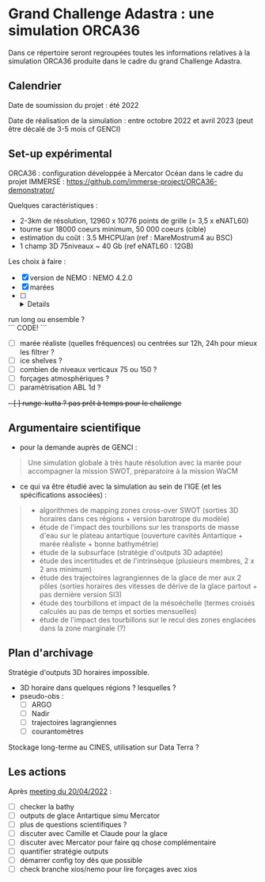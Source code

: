 # Grand Challenge Adastra : une simulation ORCA36

Dans ce répertoire seront regroupées toutes les informations relatives à la simulation ORCA36 produite dans le cadre du grand Challenge Adastra.

## Calendrier

Date de soumission du projet : été 2022

Date de réalisation de la simulation : entre octobre 2022 et avril 2023 (peut être décalé de 3-5 mois cf GENCI)


## Set-up expérimental

ORCA36 : configuration développée à Mercator Océan dans le cadre du projet IMMERSE : https://github.com/immerse-project/ORCA36-demonstrator/

Quelques caractéristiques :
  - 2-3km de résolution, 12960 x 10776 points de grille (= 3,5 x eNATL60)
  - tourne sur 18000 coeurs minimum, 50 000 coeurs  (cible)
  - estimation du coût : 3.5 MHCPU/an (ref : MareMostrum4 au BSC)
  - 1 champ 3D 75niveaux ~ 40 Gb (ref eNATL60 : 12GB)


Les choix à faire :

  - [x] version de NEMO : NEMO 4.2.0 
  - [x] marées
  - [ ] <details>
<summary>run long ou ensemble ? </summary>
```
CODE!
```
</details>

  - [ ] marée réaliste (quelles fréquences) ou centrées sur 12h, 24h pour mieux les filtrer ?
  - [ ] ice shelves ?
  - [ ] combien de niveaux verticaux 75 ou 150 ? 
  - [ ] forçages atmosphériques ?
  - [ ] paramètrisation ABL 1d ?
 
  ~~- [ ] runge-kutta ? pas prêt à temps pour le challenge~~

## Argumentaire scientifique

  - pour la demande auprès de GENCI :
 > Une simulation globale à très haute résolution avec la marée pour accompagner la mission SWOT, préparatoire à la mission WaCM

  - ce qui va être étudié avec la simulation au sein de l'IGE (et les spécifications associées) :
 > - algorithmes de mapping zones cross-over SWOT (sorties 3D horaires dans ces régions + version barotrope du modèle)
 > - étude de l'impact des tourbillons sur les transports de masse d'eau sur le plateau antartique (ouverture cavités Antartique + marée réaliste + bonne bathymétrie) 
 > - étude de la subsurface (stratégie d'outputs 3D adaptée)
 > - étude des incertitudes et de l'intrinsèque (plusieurs membres, 2 x 2 ans minimum)
 > - étude des trajectoires lagrangiennes de la glace de mer aux 2 pôles (sorties horaires des vitesses de dérive de la glace partout + pas dernière version SI3)
 > - étude des tourbillons et impact de la mésoéchelle (termes croisés calculés au pas de temps et sorties mensuelles)
 > - étude de l'impact des tourbillons sur le recul des zones englacées dans la zone marginale (?)


## Plan d'archivage

Stratégie d'outputs 3D horaires impossible.
  - 3D horaire dans quelques régions ? lesquelles ?
  - pseudo-obs :
    - [ ] ARGO
    - [ ] Nadir
    - [ ] trajectoires lagrangiennes
    - [ ] courantomètres

Stockage long-terme au CINES, utilisation sur Data Terra ?

## Les actions

Après [meeting du 20/04/2022](https://github.com/auraoupa/grand-challenge-adastra-ORCA36/blob/main/meetings/20220420.md) :

  -  [ ] checker la bathy
  -  [ ] outputs de glace Antartique simu Mercator
  -  [ ] plus de questions scientifiques ?
  -  [ ] discuter avec Camille et Claude pour la glace
  -  [ ] discuter avec Mercator pour faire qq chose complémentaire
  -  [ ] quantifier stratégie outputs
  -  [ ] démarrer config toy dès que possible
  -  [ ] check branche xios/nemo pour lire forçages avec xios
